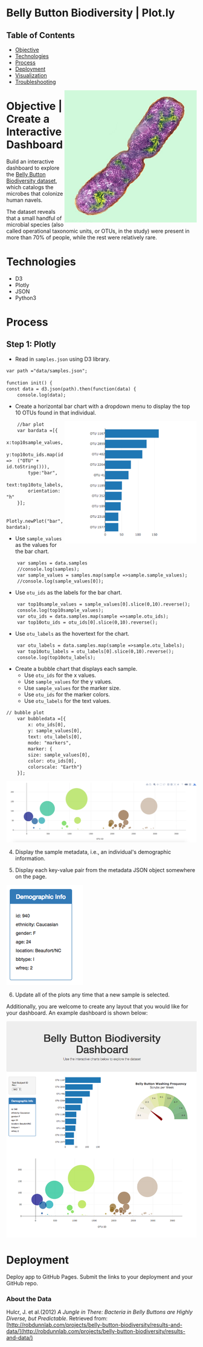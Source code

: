 # Belly Button Biodiversity | Plot.ly

## Table of Contents
* [Objective](#Objective)
* [Technologies](#Technologies)
* [Process](#Process)
* [Deployment](#Deployment)
* [Visualization](#Visualization)
* [Troubleshooting](#Troubleshooting)

<img src="Images/bacteria.jpg" width=350px align=right>

# Objective | Create a Interactive Dashboard
Build an interactive dashboard to explore the [Belly Button Biodiversity dataset](http://robdunnlab.com/projects/belly-button-biodiversity/), which catalogs the microbes that colonize human navels.

The dataset reveals that a small handful of microbial species (also called operational taxonomic units, or OTUs, in the study) were present in more than 70% of people, while the rest were relatively rare.

# Technologies
* D3
* Plotly
* JSON
* Python3

# Process
## Step 1: Plotly

* Read in `samples.json` using D3 library.
```
var path ="data/samples.json";

function init() {
const data = d3.json(path).then(function(data) {    
    console.log(data);    
```

* Create a horizontal bar chart with a dropdown menu to display the top 10 OTUs found in that individual.
<img src="Images/hw01.png" width=350px align=right>

```
    //bar plot
    var bardata =[{
        x:top10sample_values,
        y:top10otu_ids.map(id =>  ("OTU" + id.toString())),
        type:"bar",
        text:top10otu_labels,
        orientation: "h"
    }];

    Plotly.newPlot("bar", bardata);  
```

   * Use `sample_values` as the values for the bar chart.
```
    var samples = data.samples
    //console.log(samples);
    var sample_values = samples.map(sample =>sample.sample_values);  
    //console.log(sample_values[0]);
```
    
   * Use `otu_ids` as the labels for the bar chart.
```
    var top10sample_values = sample_values[0].slice(0,10).reverse();
    console.log(top10sample_values);
    var otu_ids = data.samples.map(sample =>sample.otu_ids); 
    var top10otu_ids = otu_ids[0].slice(0,10).reverse();
```
    
   * Use `otu_labels` as the hovertext for the chart.
```
    var otu_labels = data.samples.map(sample =>sample.otu_labels);
    var top10otu_labels = otu_labels[0].slice(0,10).reverse();
    console.log(top10otu_labels);
```

* Create a bubble chart that displays each sample.
   * Use `otu_ids` for the x values.
   * Use `sample_values` for the y values.
   * Use `sample_values` for the marker size.
   * Use `otu_ids` for the marker colors.
   * Use `otu_labels` for the text values.
```
// bubble plot
    var bubbledata =[{
        x: otu_ids[0],
        y: sample_values[0],
        text: otu_labels[0],
        mode: "markers",
        marker: {
        size: sample_values[0],
        color: otu_ids[0],
        colorscale: "Earth"}
    }];
```

![Bubble Chart](Images/bubble_chart.png)

4. Display the sample metadata, i.e., an individual's demographic information.

5. Display each key-value pair from the metadata JSON object somewhere on the page.

![hw](Images/hw03.png)

6. Update all of the plots any time that a new sample is selected.

Additionally, you are welcome to create any layout that you would like for your dashboard. An example dashboard is shown below:

![hw](Images/hw02.png)


# Deployment

Deploy app to GitHub Pages. Submit the links to your deployment and your GitHub repo.

### About the Data

Hulcr, J. et al.(2012) _A Jungle in There: Bacteria in Belly Buttons are Highly Diverse, but Predictable_. Retrieved from: [http://robdunnlab.com/projects/belly-button-biodiversity/results-and-data/](http://robdunnlab.com/projects/belly-button-biodiversity/results-and-data/)

